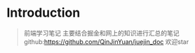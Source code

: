 # Introduction

> 前端学习笔记
主要结合掘金和网上的知识进行汇总的笔记
github:https://github.com/QinJinYuan/juejin_doc
欢迎star
